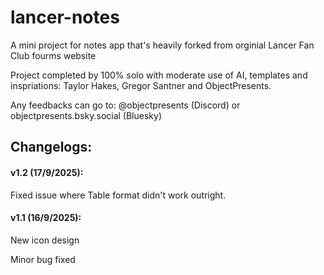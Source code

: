 # lancer-notes
A mini project for notes app that's heavily forked from orginial Lancer Fan Club fourms website

Project completed by 100% solo with moderate use of AI, templates and inspriations: Taylor Hakes, Gregor Santner and ObjectPresents.

Any feedbacks can go to: @objectpresents (Discord) or objectpresents.bsky.social (Bluesky)

## Changelogs:
#### v1.2 (17/9/2025):
Fixed issue where Table format didn't work outright.
#### v1.1 (16/9/2025):
New icon design

Minor bug fixed
